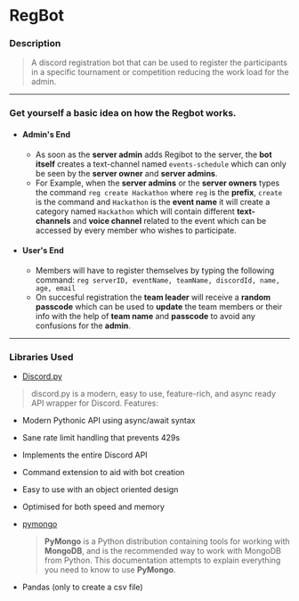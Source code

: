 # RegBot
### Description
>
>A discord registration bot that can be used to register the participants in a specific tournament or competition reducing the work load for the admin.

---

### Get yourself a basic idea on how the Regbot works.
- #### Admin's End
  - As soon as the **server admin** adds Regibot to the server, the **bot itself** creates a text-channel named `events-schedule` which can only be seen by the **server owner** and **server admins**.
  - For Example, when the **server admins** or the **server owners** types the command `reg create Hackathon` where `reg` is the **prefix**, `create` is the command and `Hackathon` is the **event name** it will create a category named `Hackathon` which will contain different **text-channels** and **voice channel** related to the event which can be accessed by every member who wishes to participate.
- #### User's End 
    - Members will have to register themselves by typing the following command:
    `reg serverID, eventName, teamName, discordId, name, age, email`
    <!-- For Example:
    Leader's Info followed by teammates where teammates info will be continued after the leader's info separating with a ','
    `reg serverID, Hackathon, LaziX, discordId, Rutvik, 21, rj@gmail.com` -->
    - On succesful registration the **team leader** will receive a **random passcode** which can be used to **update** the team members or their info with the help of **team name** and **passcode** to avoid any confusions for the **admin**.

---

### Libraries Used
- [Discord.py](https://discordpy.readthedocs.io/en/latest/api.html#)
>discord.py is a modern, easy to use, feature-rich, and async ready API wrapper for Discord.
Features:
  - Modern Pythonic API using async/await syntax
  - Sane rate limit handling that prevents 429s
  - Implements the entire Discord API
  - Command extension to aid with bot creation
  - Easy to use with an object oriented design
  - Optimised for both speed and memory

- [pymongo](https://docs.mongodb.com/drivers/pymongo/)
  > **PyMongo** is a Python distribution containing tools for working with **MongoDB**, and is the recommended way to work with MongoDB from Python. This documentation attempts to explain everything you need to know to use **PyMongo**.

- Pandas (only to create a csv file)
 